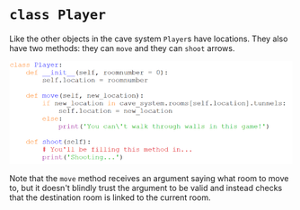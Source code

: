 # `class Player`

Like the other objects in the cave system `Player`s have locations. They
also have two methods: they can `move` and they can `shoot` arrows.

![](14_class_Player_py.png)

Note that the `move` method receives an argument saying what room to
move to, but it doesn't blindly trust the argument to be valid and
instead checks that the destination room is linked to the current room.
